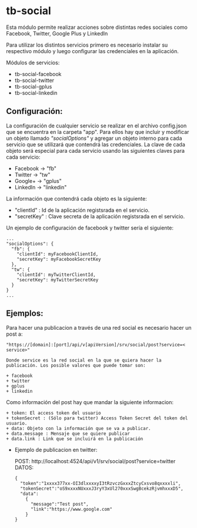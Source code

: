 # tb-social

Esta módulo permite realizar acciones sobre distintas redes sociales como Facebook, Twitter, Google Plus y LinkedIn

Para utilizar los distintos servicios primero es necesario instalar su respectivo módulo y luego configurar las credenciales en la aplicación.

Módulos de servicios:
  
- tb-social-facebook
- tb-social-twitter
- tb-social-gplus
- tb-social-linkedin

## Configuración:
  
  La configuración de cualquier servicio se realizar en el archivo config.json que se encuentra en la carpeta "app". Para ellos hay que incluir y modificar un objeto llamado *"socialOptions"* y agregar un objeto interno para cada servicio que se utilizará que contendrá las credenciales. La clave de cada objeto será especial para cada servicio usando las siguientes claves para cada servicio:

  - Facebook -> "fb"
  - Twitter -> "tw"
  - Google+ -> "gplus"
  - LinkedIn -> "linkedin"

  La información que contendrá cada objeto es la siguiente:

  - "clientId"  : Id de la aplicación registsrada en el servicio.
  - "secretKey" : Clave secreta de la aplicación registsrada en el servicio.

  Un ejemplo de configuración de facebook y twitter sería el siguiente:

  ```
  ...
  "socialOptions": {
    "fb": {
      "clientId": myFacebookClientId,
      "secretKey": myFacebookSecretKey
    },
    "tw": {
      "clientId": myTwitterClientId,
      "secretKey": myTwitterSecretKey
    }
  }
  ...
  ```


## Ejemplos:

  Para hacer una publicacion a través de una red social es necesario hacer un post a:

    "https://[domain]:[port]/api/v[apiVersion]/srv/social/post?service=< service>"

    Donde service es la red social en la que se quiera hacer la publicación. Los posible valores que puede tomar son:

    + facebook
    + twitter
    + gplus
    + linkedin  

  Como información del post hay que mandar la siguiente informacion:

    + token: El access token del usuario
    + tokenSecret : (Sólo para twitter) Access Token Secret del token del usuario.
    + data: Objeto con la información que se va a publicar.
    + data.message : Mensaje que se quiere publicar
    + data.link : Link que se incluirá en la publicación

  - Ejemplo de publicacion en twitter:

    POST: http://localhost:4524/api/v1/srv/social/post?service=twitter
    DATOS: 

    ```
    {
      "token":"1xxxx377xx-OI3dlxxxxyI3tRzvczGxxxZtcyCxsvo8qxxxxli",
      "tokenSecret":"oS9xxxxNUxxxJ3ryY3xUl270xxxSwgBcekzRjvmhxxxD5",
      "data":
        {
          "message":"Test post",
          "link":"https://www.google.com"
        }
    }
    ```
